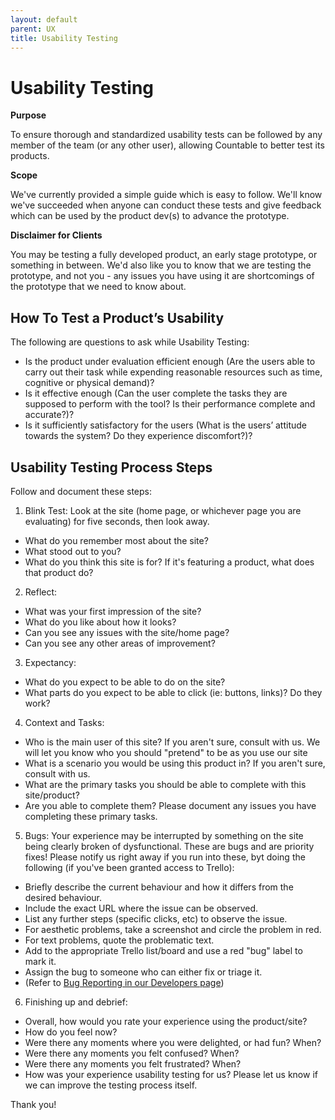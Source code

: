 ```yaml
---
layout: default
parent: UX
title: Usability Testing
---
```


# Usability Testing

**Purpose**

To ensure thorough and standardized usability tests can be followed by
any member of the team (or any other user), allowing Countable to better
test its products.

**Scope**

We've currently provided a simple guide which is easy to follow. We'll
know we've succeeded when anyone can conduct these tests and give
feedback which can be used by the product dev(s) to advance the
prototype.

**Disclaimer for Clients**

You may be testing a fully developed product, an early stage prototype,
or something in between. We'd also like you to know that we are testing
the prototype, and not you - any issues you have using it are
shortcomings of the prototype that we need to know about.

## How To Test a Product’s Usability

The following are questions to ask while Usability Testing:

  - Is the product under evaluation efficient enough (Are the users able
    to carry out their task while expending reasonable resources such as
    time, cognitive or physical demand)?
  - Is it effective enough (Can the user complete the tasks they are
    supposed to perform with the tool? Is their performance complete and
    accurate?)?
  - Is it sufficiently satisfactory for the users (What is the users’
    attitude towards the system? Do they experience discomfort?)?

## Usability Testing Process Steps

Follow and document these steps:

1.  Blink Test: Look at the site (home page, or whichever page you are
    evaluating) for five seconds, then look away.

<!-- end list -->

  - What do you remember most about the site?
  - What stood out to you?
  - What do you think this site is for? If it's featuring a product,
    what does that product do?

<!-- end list -->

2.  Reflect:

<!-- end list -->

  - What was your first impression of the site?
  - What do you like about how it looks?
  - Can you see any issues with the site/home page?
  - Can you see any other areas of improvement?

<!-- end list -->

3.  Expectancy:

<!-- end list -->

  - What do you expect to be able to do on the site?
  - What parts do you expect to be able to click (ie: buttons, links)?
    Do they work?

<!-- end list -->

4.  Context and Tasks:

<!-- end list -->

  - Who is the main user of this site? If you aren't sure, consult with
    us. We will let you know who you should "pretend" to be as you use
    our site
  - What is a scenario you would be using this product in? If you aren't
    sure, consult with us.
  - What are the primary tasks you should be able to complete with this
    site/product?
  - Are you able to complete them? Please document any issues you have
    completing these primary tasks.

<!-- end list -->

5.  Bugs: Your experience may be interrupted by something on the site
    being clearly broken of dysfunctional. These are bugs and are
    priority fixes\! Please notify us right away if you run into these,
    byt doing the following (if you've been granted access to Trello):

<!-- end list -->

  - Briefly describe the current behaviour and how it differs from the
    desired behaviour.
  - Include the exact URL where the issue can be observed.
  - List any further steps (specific clicks, etc) to observe the issue.
  - For aesthetic problems, take a screenshot and circle the problem in
    red.
  - For text problems, quote the problematic text.
  - Add to the appropriate Trello list/board and use a red "bug" label
    to mark it.
  - Assign the bug to someone who can either fix or triage it.
  - (Refer to [Bug Reporting in our Developers page](../programming/TESTING#bug-reporting-checklist))

<!-- end list -->

6.  Finishing up and debrief:

<!-- end list -->

  - Overall, how would you rate your experience using the product/site?
  - How do you feel now?
  - Were there any moments where you were delighted, or had fun? When?
  - Were there any moments you felt confused? When?
  - Were there any moments you felt frustrated? When?
  - How was your experience usability testing for us? Please let us know
    if we can improve the testing process itself.

Thank you\!

